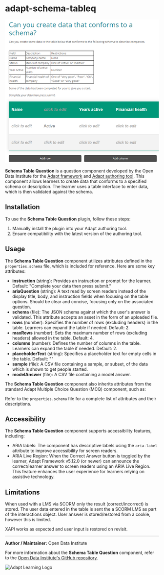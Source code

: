 # adapt-schema-tableq

![Schema Table Question](tests/example-schema-tableq.png)

**Schema Table Question** is a question component developed by the Open Data Institute for the [Adapt framework](https://github.com/adaptlearning/adapt_framework) and [Adapt authoring tool](https://github.com/adaptlearning/adapt_authoring). This component allows learners to create data that conforms to a specified schema or description. The learner uses a table interface to enter data, which is then validated against the schema.

## Installation

To use the **Schema Table Question** plugin, follow these steps:

1. Manually install the plugin into your Adapt authoring tool.
2. Ensure compatibility with the latest version of the authoring tool.

## Usage

The **Schema Table Question** component utilizes attributes defined in the `properties.schema` file, which is included for reference. Here are some key attributes:

- **instruction** (string): Provides an instruction or prompt for the learner. Default: "Complete your data then press submit."
- **ariaQuestion** (string): A text read by screen readers instead of the display title, body, and instruction fields when focusing on the table options. Should be clear and concise, focusing only on the associated question.
- **schema** (file): The JSON schema against which the user's answer is validated. This attribute accepts an asset in the form of an uploaded file.
- **rows** (number): Specifies the number of rows (excluding headers) in the table. Learners can expand the table if needed. Default: 2.
- **maxRows** (number): Sets the maximum number of rows (excluding headers) allowed in the table. Default: 4.
- **columns** (number): Defines the number of columns in the table. Learners can expand the table if needed. Default: 2.
- **placeholderText** (string): Specifies a placeholder text for empty cells in the table. Default: ""
- **sample** (file): A CSV file containing a sample, or subset, of the data which is shown to get people started.
- **modelAnswer** (file): A CSV file containing a model answer.

The **Schema Table Question** component also inherits attributes from the standard Adapt Multiple Choice Question (MCQ) component, such as:

Refer to the `properties.schema` file for a complete list of attributes and their descriptions.

## Accessibility

The **Schema Table Question** component supports accessibility features, including:

- ARIA labels: The component has descriptive labels using the `aria-label` attribute to improve accessibility for screen readers.
- ARIA Live Region: When the Correct Answer button is toggled by the learner, Adapt Framework v5.12.0 (or newer) can announce the correct/learner answer to screen readers using an ARIA Live Region. This feature enhances the user experience for learners relying on assistive technology.

## Limitations

When used with a LMS via SCORM only the result (correct/incorrect) is stored. The user data entered in the table is sent the a SCORM LMS as part of the interactions object. User answer is stored/restored from a cookie, however this is limited.

XAPI works as expected and user input is restored on revisit. 

----------------------------

**Author / Maintainer:** Open Data Institute

For more information about the **Schema Table Question** component, refer to the [Open Data Institute's GitHub repository](https://github.com/opendatainstitute/adapt-schema-tableq).

![Adapt Learning Logo](https://example.com/images/adapt-logo.png)
